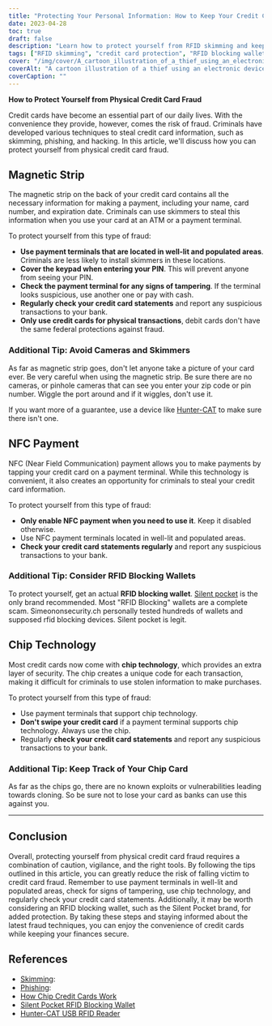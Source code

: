 ```yaml
---
title: "Protecting Your Personal Information: How to Keep Your Credit Cards Safe from RFID Skimming and other Physical Attacks"
date: 2023-04-28
toc: true
draft: false
description: "Learn how to protect yourself from RFID skimming and keep your credit card information secure with these simple tips."
tags: ["RFID skimming", "credit card protection", "RFID blocking wallets", "chip credit cards", "phishing", "cybersecurity", "identity theft", "privacy", "contactless payments", "mobile payments", "financial security", "smart cards", "NFC", "encryption", "data protection", "RFID readers", "RFID technology", "electronic pickpocketing", "silent pocket", "hunter-cat"]
cover: "/img/cover/A_cartoon_illustration_of_a_thief_using_an_electronic_device.png"
coverAlt: "A cartoon illustration of a thief using an electronic device to steal credit card information from a person's wallet."
coverCaption: ""
---
```


**How to Protect Yourself from Physical Credit Card Fraud**

Credit cards have become an essential part of our daily lives. With the convenience they provide, however, comes the risk of fraud. Criminals have developed various techniques to steal credit card information, such as skimming, phishing, and hacking. In this article, we'll discuss how you can protect yourself from physical credit card fraud.

## Magnetic Strip

The magnetic strip on the back of your credit card contains all the necessary information for making a payment, including your name, card number, and expiration date. Criminals can use skimmers to steal this information when you use your card at an ATM or a payment terminal.

To protect yourself from this type of fraud:

- **Use payment terminals that are located in well-lit and populated areas**. Criminals are less likely to install skimmers in these locations.
- **Cover the keypad when entering your PIN**. This will prevent anyone from seeing your PIN.
- **Check the payment terminal for any signs of tampering**. If the terminal looks suspicious, use another one or pay with cash.
- **Regularly check your credit card statements** and report any suspicious transactions to your bank.
- **Only use credit cards for physical transactions**, debit cards don't have the same federal protections against fraud.

### Additional Tip: Avoid Cameras and Skimmers

As far as magnetic strip goes, don't let anyone take a picture of your card ever. Be very careful when using the magnetic strip. Be sure there are no cameras, or pinhole cameras that can see you enter your zip code or pin number. Wiggle the port around and if it wiggles, don't use it. 

If you want more of a guarantee, use a device like [Hunter-CAT](https://hackerwarehouse.com/product/hunter-cat/) to make sure there isn't one. 

## NFC Payment

NFC (Near Field Communication) payment allows you to make payments by tapping your credit card on a payment terminal. While this technology is convenient, it also creates an opportunity for criminals to steal your credit card information.

To protect yourself from this type of fraud:

- **Only enable NFC payment when you need to use it**. Keep it disabled otherwise.
- Use NFC payment terminals located in well-lit and populated areas.
- **Check your credit card statements regularly** and report any suspicious transactions to your bank.

### Additional Tip: Consider RFID Blocking Wallets

To protect yourself, get an actual **RFID blocking wallet**. [Silent pocket](https://amzn.to/421J6o6) is the only brand recommended. Most "RFID Blocking" wallets are a complete scam. Simeononsecurity.ch personally tested hundreds of wallets and supposed rfid blocking devices. Silent pocket is legit.

## Chip Technology

Most credit cards now come with **chip technology**, which provides an extra layer of security. The chip creates a unique code for each transaction, making it difficult for criminals to use stolen information to make purchases.

To protect yourself from this type of fraud:

- Use payment terminals that support chip technology.
- **Don't swipe your credit card** if a payment terminal supports chip technology. Always use the chip.
- Regularly **check your credit card statements** and report any suspicious transactions to your bank.

### Additional Tip: Keep Track of Your Chip Card

As far as the chips go, there are no known exploits or vulnerabilities leading towards cloning. So be sure not to lose your card as banks can use this against you.

______

## Conclusion 

Overall, protecting yourself from physical credit card fraud requires a combination of caution, vigilance, and the right tools. By following the tips outlined in this article, you can greatly reduce the risk of falling victim to credit card fraud. Remember to use payment terminals in well-lit and populated areas, check for signs of tampering, use chip technology, and regularly check your credit card statements. Additionally, it may be worth considering an RFID blocking wallet, such as the Silent Pocket brand, for added protection. By taking these steps and staying informed about the latest fraud techniques, you can enjoy the convenience of credit cards while keeping your finances secure.


## References 

- [Skimming](https://www.investopedia.com/terms/s/skimming.asp): 
- [Phishing](https://www.investopedia.com/terms/p/phishing.asp): 
- [How Chip Credit Cards Work](https://www.creditkarma.com/credit-cards/i/chip-credit-cards-work)
- [Silent Pocket RFID Blocking Wallet](https://amzn.to/421J6o6) 
- [Hunter-CAT USB RFID Reader](https://hackerwarehouse.com/product/hunter-cat/)
